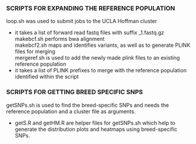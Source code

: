
### SCRIPTS FOR EXPANDING THE REFERENCE POPULATION <br />
loop.sh was used to submit jobs to the UCLA Hoffman cluster <br />
+ it takes a list of forward read fastq files with suffix _1.fastq.gz <br />
makebcf.sh performs bwa alignment <br />
makebcf2.sh maps and identifies variants, as well as to generate PLINK files for merging <br />
mergeref.sh is used to add the newly made plink files to an existing reference population <br />
+ it takes a list of PLINK prefixes to merge with the reference population identified within the script <br />

### SCRIPTS FOR GETTING BREED SPECIFIC SNPS <br />
getSNPs.sh is used to find the breed-specific SNPs and needs the reference population and a cluster file as arguments. <br />
+ getS.R and getHM.R are helper files for getSNPs.sh which help to generate the distribution plots and heatmaps using breed-specific SNPs. <br />


